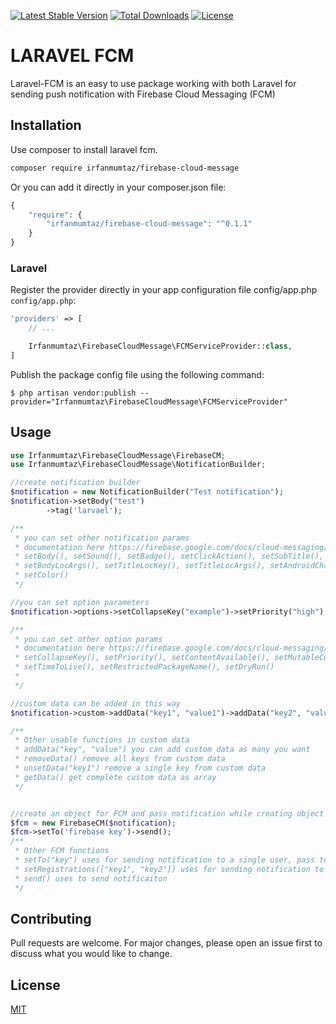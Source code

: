 [![Latest Stable Version](http://poser.pugx.org/irfanmumtaz/firebase-cloud-message/v)](https://packagist.org/packages/irfanmumtaz/firebase-cloud-message)
[![Total Downloads](http://poser.pugx.org/irfanmumtaz/firebase-cloud-message/downloads)](https://packagist.org/packages/irfanmumtaz/firebase-cloud-message)
[![License](http://poser.pugx.org/irfanmumtaz/firebase-cloud-message/license)](https://packagist.org/packages/irfanmumtaz/firebase-cloud-message)

# LARAVEL FCM

Laravel-FCM is an easy to use package working with both Laravel for sending push notification with Firebase Cloud Messaging (FCM)

## Installation

Use composer to install laravel fcm.

```bash
composer require irfanmumtaz/firebase-cloud-message
```
Or you can add it directly in your composer.json file:
```php
{
    "require": {
        "irfanmumtaz/firebase-cloud-message": "^0.1.1"
    }
}
```

### Laravel

Register the provider directly in your app configuration file config/app.php `config/app.php`:

```php
'providers' => [
	// ...

	Irfanmumtaz\FirebaseCloudMessage\FCMServiceProvider::class,
]
```

Publish the package config file using the following command:


	$ php artisan vendor:publish --provider="Irfanmumtaz\FirebaseCloudMessage\FCMServiceProvider"

## Usage

```php
use Irfanmumtaz\FirebaseCloudMessage\FirebaseCM;
use Irfanmumtaz\FirebaseCloudMessage\NotificationBuilder;

//create notification builder
$notification = new NotificationBuilder("Test notification");
$notification->setBody("test")
        ->tag('larvael');

/**
 * you can set other notification params 
 * documentation here https://firebase.google.com/docs/cloud-messaging/http-server-ref
 * setBody(), setSound(), setBadge(), setClickAction(), setSubTitle(), setBodyLocKey(),
 * setBodyLocArgs(), setTitleLocKey(), setTitleLocArgs(), setAndroidChannelId(), setIcon(), setTag(),
 * setColor()
 */

//you can set option parameters
$notification->options->setCollapseKey("example")->setPriority("high");

/**
 * you can set other option params
 * documentation here https://firebase.google.com/docs/cloud-messaging/http-server-ref
 * setCollapseKey(), setPriority(), setContentAvailable(), setMutableContent(),
 * setTimeToLive(), setRestrictedPackageName(), setDryRun()
 * 
 */

//custom data can be added in this way
$notification->custom->addData("key1", "value1")->addData("key2", "value2");

/**
 * Other usable functions in custom data
 * addData("key", "value") you can add custom data as many you want
 * removeData() remove all keys from custom data
 * unsetData("key1") remove a single key from custom data
 * getData() get complete custom data as array
 */


//create an object for FCM and pass notification while creating object
$fcm = new FirebaseCM($notification);
$fcm->setTo('firebase key')->send();
/**
 * Other FCM functions 
 * setTo("key") uses for sending notification to a single user, pass token as string
 * setRegistrations(["key1", "key2"]) uses for sending notification to multiple users pass array of string
 * send() uses to send notificaiton
 */


```

## Contributing

Pull requests are welcome. For major changes, please open an issue first
to discuss what you would like to change.


## License

[MIT](https://choosealicense.com/licenses/mit/)
